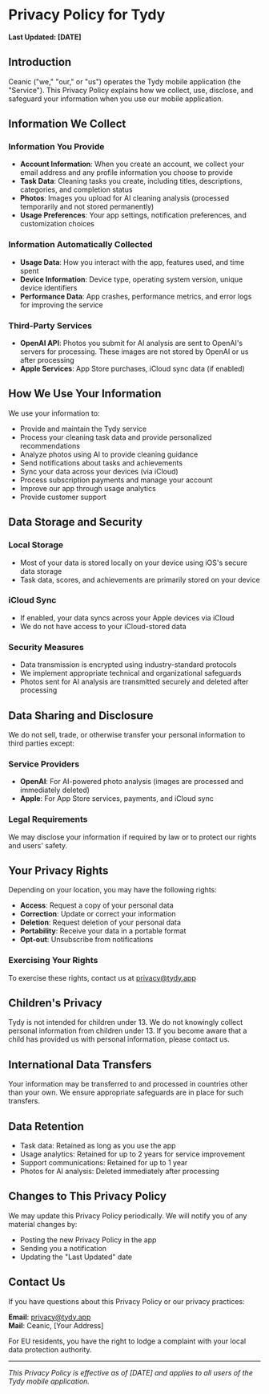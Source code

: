 # Privacy Policy for Tydy

**Last Updated: [DATE]**

## Introduction

Ceanic ("we," "our," or "us") operates the Tydy mobile application (the "Service"). This Privacy Policy explains how we collect, use, disclose, and safeguard your information when you use our mobile application.

## Information We Collect

### Information You Provide
- **Account Information**: When you create an account, we collect your email address and any profile information you choose to provide
- **Task Data**: Cleaning tasks you create, including titles, descriptions, categories, and completion status
- **Photos**: Images you upload for AI cleaning analysis (processed temporarily and not stored permanently)
- **Usage Preferences**: Your app settings, notification preferences, and customization choices

### Information Automatically Collected
- **Usage Data**: How you interact with the app, features used, and time spent
- **Device Information**: Device type, operating system version, unique device identifiers
- **Performance Data**: App crashes, performance metrics, and error logs for improving the service

### Third-Party Services
- **OpenAI API**: Photos you submit for AI analysis are sent to OpenAI's servers for processing. These images are not stored by OpenAI or us after processing
- **Apple Services**: App Store purchases, iCloud sync data (if enabled)

## How We Use Your Information

We use your information to:
- Provide and maintain the Tydy service
- Process your cleaning task data and provide personalized recommendations
- Analyze photos using AI to provide cleaning guidance
- Send notifications about tasks and achievements
- Sync your data across your devices (via iCloud)
- Process subscription payments and manage your account
- Improve our app through usage analytics
- Provide customer support

## Data Storage and Security

### Local Storage
- Most of your data is stored locally on your device using iOS's secure data storage
- Task data, scores, and achievements are primarily stored on your device

### iCloud Sync
- If enabled, your data syncs across your Apple devices via iCloud
- We do not have access to your iCloud-stored data

### Security Measures
- Data transmission is encrypted using industry-standard protocols
- We implement appropriate technical and organizational safeguards
- Photos sent for AI analysis are transmitted securely and deleted after processing

## Data Sharing and Disclosure

We do not sell, trade, or otherwise transfer your personal information to third parties except:

### Service Providers
- **OpenAI**: For AI-powered photo analysis (images are processed and immediately deleted)
- **Apple**: For App Store services, payments, and iCloud sync

### Legal Requirements
We may disclose your information if required by law or to protect our rights and users' safety.

## Your Privacy Rights

Depending on your location, you may have the following rights:
- **Access**: Request a copy of your personal data
- **Correction**: Update or correct your information
- **Deletion**: Request deletion of your personal data
- **Portability**: Receive your data in a portable format
- **Opt-out**: Unsubscribe from notifications

### Exercising Your Rights
To exercise these rights, contact us at privacy@tydy.app

## Children's Privacy

Tydy is not intended for children under 13. We do not knowingly collect personal information from children under 13. If you become aware that a child has provided us with personal information, please contact us.

## International Data Transfers

Your information may be transferred to and processed in countries other than your own. We ensure appropriate safeguards are in place for such transfers.

## Data Retention

- Task data: Retained as long as you use the app
- Usage analytics: Retained for up to 2 years for service improvement
- Support communications: Retained for up to 1 year
- Photos for AI analysis: Deleted immediately after processing

## Changes to This Privacy Policy

We may update this Privacy Policy periodically. We will notify you of any material changes by:
- Posting the new Privacy Policy in the app
- Sending you a notification
- Updating the "Last Updated" date

## Contact Us

If you have questions about this Privacy Policy or our privacy practices:

**Email**: privacy@tydy.app  
**Mail**: Ceanic, [Your Address]

For EU residents, you have the right to lodge a complaint with your local data protection authority.

---

*This Privacy Policy is effective as of [DATE] and applies to all users of the Tydy mobile application.* 